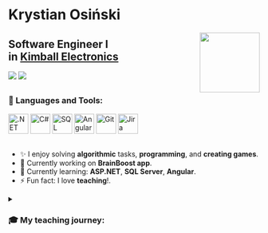 <div align=left>
<h1>Krystian Osiński  </h1>
<div align="right">
  <img src="https://companieslogo.com/img/orig/KE-28e988d0.png?t=1644318675"  height="120" align="right"/>
</div>
  
<h2>Software Engineer I <br>in <a href="https://www.kimballelectronics.com/global-facilities/poznan-poland">Kimball Electronics</a></h2>
<a href="https://www.linkedin.com/in/krystian-osi%C5%84ski-6a4b46245/" target="_blank"><img src="https://img.shields.io/badge/LinkedIn-0A66C2.svg?style=for-the-badge&logo=LinkedIn&logoColor=white"></a>
<!--<a href="https://www.youtube.com/channel/UCfH07qENh6BdSq1nUBSK53Q" target="_blank"><img src="https://img.shields.io/badge/YouTube-FF0000?style=for-the-badge&logo=youtube&logoColor=white"/></a>-->
<a href="mailto:krystian.osinski@education-it.pl"><img src="https://img.shields.io/badge/Gmail-D14836?style=for-the-badge&logo=gmail&logoColor=white"/></a>
<div>
<!-- <img src="https://komarev.com/ghpvc/?username=Education-IT&style=flat-square&color=blue" alt=""/>--></div>
</div>


##

 ### 🧰 Languages and Tools:

<div>
   <img src="https://upload.wikimedia.org/wikipedia/commons/7/7d/Microsoft_.NET_logo.svg" title=".NET" alt=".NET" width="40" height="40"/>
   <img src="https://cdn.jsdelivr.net/gh/devicons/devicon/icons/csharp/csharp-original.svg" title="C#" alt="C#" width="40" height="40"/>
   <img src="https://img.icons8.com/color/48/microsoft-sql-server.png" title="SQL Server" alt="SQL Server" width="40" height="40"/>
   <img src="https://cdn.jsdelivr.net/gh/devicons/devicon/icons/angularjs/angularjs-original.svg" title="Angular" alt="Angular" width="40" height="40"/>
   <img src="https://cdn.jsdelivr.net/gh/devicons/devicon/icons/git/git-original.svg" title="Git" alt="Git" width="40" height="40"/>
   <img src="https://cdn.jsdelivr.net/gh/devicons/devicon/icons/jira/jira-original-wordmark.svg" title="Jira" alt="Jira" width="40" height="40"/>
          
          
</div>

##
- ✨ I enjoy solving **algorithmic** tasks, **programming**, and **creating games**.
- 🔭 Currently working on **BrainBoost app**.
- 🌱 Currently learning: **ASP.NET**, **SQL Server**, **Angular**.
- ⚡ Fun fact: I love **teaching**!.
<!-- - :mag_right: https://education-it.github.io/todo/ -->

<details>
 <summary><h3>🎓 My teaching journey:</h3></summary>
  
📚 My adventure began in a military high school, where we had many classes with rescuers, soldiers, police officers, and firefighters. After basic training, I became the class commander, and together with my classmates, we took on the challenge of teaching younger classes drill and rescue techniques. As we gained experience, we also started teaching preschool, primary, and middle school students. I participated as a "judge" or "role-player" in many rescue competitions organized by the "Crisis Management Center".


📝 During high school, I started working as a tutor in mathematics and geography. I mainly helped primary and middle school students. I worked as a tutor for 2 years. (Currently, I only help my sister and cousin with their high school exams)

☕ Then I started working at Starbucks, where I quickly became a Trainer Barista and, shortly after, a Store Coffee Master. My main tasks included preparing an individual development plan and training baristas who wanted to progress horizontally to the position of coffee master. I took care of new employees and equipped them with the necessary knowledge for barista work while spreading the passion for coffee in the team, inspiring them, and fostering their development in the world of coffee. I worked at Starbucks for 2.5 years.

💻 After the first year of computer science studies, I decided to fully engage in teaching! 😊 I started working at Sky Blue Education (since 09.2021), where I conduct stationary and remote classes in block programming using MakeCode and Python programming for children in grades 1-6 (groups of 12 students). I also co-create the curriculum and didactic materials (textbooks and sample programs). I also organize various promotional activities, such as open days, demonstration classes, stands at fairs or parent-teacher meetings.

📃I have created 2 handbooks for teaching block programming in MakeCode and programming in Python in Minecraft Education Edition. I have also developed 2 courses (each consisting of 8 lessons) teaching Python and HTML & CSS."

-> Python lvl.1 course [link](https://skyblue.education/programowanie-dla-dzieci-python/)

-> HTML & CSS course [link](https://skyblue.education/tworzenie-stron-internetowych-dla-dzieci/)

I record online classes using OBS Studio and then share them on YouTube platform.

I finished teaching on October 1, 2023. I continue to support and advise Sky blue education. I worked there for 2 years ✔️
</details>

